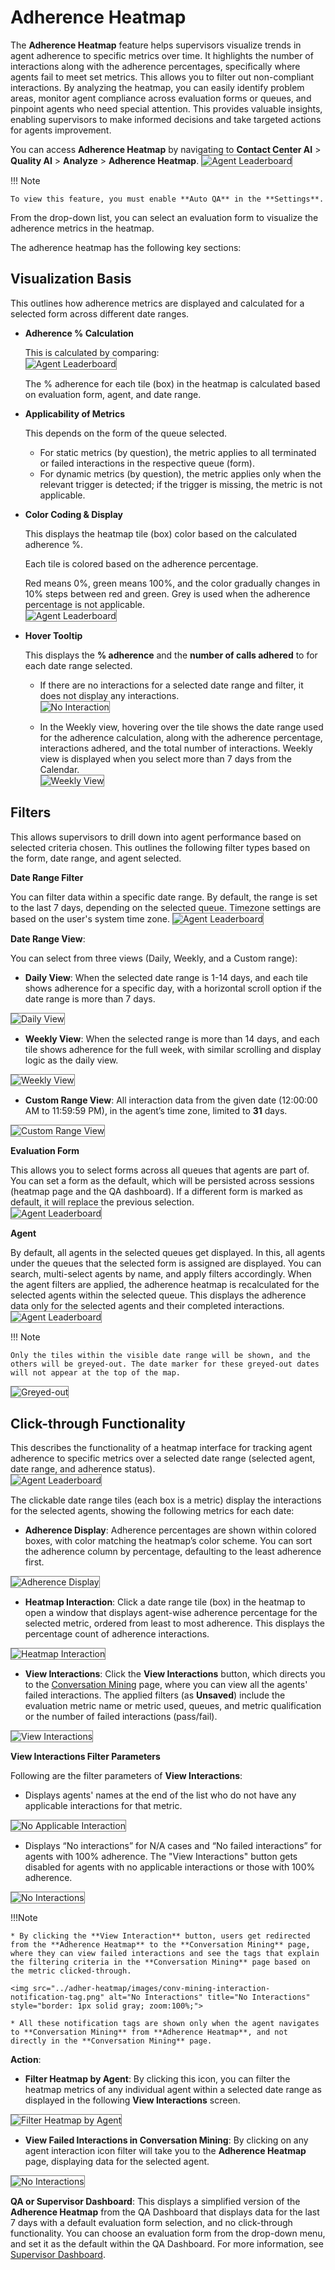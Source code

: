 # Adherence Heatmap

The **Adherence Heatmap** feature helps supervisors visualize trends in agent adherence to specific metrics over time. It highlights the number of interactions along with the adherence percentages, specifically where agents fail to meet set metrics. This allows you to filter out non-compliant interactions. By analyzing the heatmap, you can easily identify problem areas, monitor agent compliance across evaluation forms or queues, and pinpoint agents who need special attention. This provides valuable insights, enabling supervisors to make informed decisions and take targeted actions for agents improvement. 

You can access **Adherence Heatmap** by navigating to **Contact Center AI** > **Quality AI** > **Analyze** > **Adherence Heatmap**.
<img src="../adher-heatmap/images/adherence-heatmap-landing-page.png" alt="Agent Leaderboard" title="Agent Leaderboard" style="border: 1px solid gray; zoom:100%;">

!!! Note

    To view this feature, you must enable **Auto QA** in the **Settings**.

From the drop-down list, you can select an evaluation form to visualize the adherence metrics in the heatmap.  

The adherence heatmap has the following key sections:

## Visualization Basis

This outlines how adherence metrics are displayed and calculated for a selected form across different date ranges. 

* **Adherence % Calculation**

    This is calculated by comparing:  
    <img src="../adher-heatmap/images/adher-calc.png" alt="Agent Leaderboard" title="Agent Leaderboard" style="border: 1px solid gray; zoom:100%;">

    The % adherence for each tile (box) in the heatmap is calculated based on evaluation form, agent, and date range. 

* **Applicability of Metrics** 

    This depends on the form of the queue selected.

    * For static metrics (by question), the metric applies to all terminated or failed interactions in the respective queue (form).
    * For dynamic metrics (by question), the metric applies only when the relevant trigger is detected; if the trigger is missing, the metric is not applicable.

* **Color Coding & Display** 

    This displays the heatmap tile (box) color based on the calculated adherence %.

    Each tile is colored based on the adherence percentage. 

    Red means 0%, green means 100%, and the color gradually changes in 10% steps between red and green. Grey is used when the adherence percentage is not applicable.  
        <img src="../adher-heatmap/images/color-coding -bar.png" alt="Agent Leaderboard" title="Agent Leaderboard" style="border: 1px solid gray; zoom:100%;">

* **Hover Tooltip**

    This displays the **% adherence** and the **number of calls adhered** to for each date range selected.

    * If there are no interactions for a selected date range and filter, it does not display any interactions.  
        <img src="../adher-heatmap/images/no-interaction.png" alt="No Interaction" title="No Interaction" style="border: 1px solid gray; zoom:100%;">

    * In the Weekly view, hovering over the tile shows the date range used for the adherence calculation, along with the adherence percentage, interactions adhered, and the total number of interactions. Weekly view is displayed when you select more than 7 days from the Calendar.  
        <img src="../adher-heatmap/images/weekly-view.png" alt="Weekly View" title="Weekly View" style="border: 1px solid gray; zoom:100%;">

## Filters

This allows supervisors to drill down into agent performance based on selected criteria chosen. This outlines the following filter types based on the form, date range, and agent selected. 

**Date Range Filter**

You can filter data within a specific date range. By default, the range is set to the last 7 days, depending on the selected queue. Timezone settings are based on the user's system time zone.
<img src="../adher-heatmap/images/date-range-view.png" alt="Agent Leaderboard" title="Agent Leaderboard" style="border: 1px solid gray; zoom:100%;">

**Date Range View**: 

You can select from three views (Daily, Weekly, and a Custom range):

* **Daily View**: When the selected date range is 1-14 days, and each tile shows adherence for a specific day, with a horizontal scroll option if the date range is more than 7 days.  
<img src="../adher-heatmap/images/daily-view.png" alt="Daily View" title="Daily View" style="border: 1px solid gray; zoom:100%;">

* **Weekly View**: When the selected range is more than 14 days, and each tile shows adherence for the full week, with similar scrolling and display logic as the daily view.  
<img src="../adher-heatmap/images/weekly-view.png" alt="Weekly View" title="Weekly View" style="border: 1px solid gray; zoom:100%;">

* **Custom Range View**: All interaction data from the given date (12:00:00 AM to 11:59:59 PM), in the agent’s time zone, limited to **31** days.  
<img src="../adher-heatmap/images/custom-range-view.png" alt="Custom Range View" title="Custom Range View" style="border: 1px solid gray; zoom:100%;">

**Evaluation Form**

This allows you to select forms across all queues that agents are part of. You can set a form as the default, which will be persisted across sessions (heatmap page and the QA dashboard). If a different form is marked as default, it will replace the previous selection.  
<img src="../adher-heatmap/images/eva-form.png" alt="Agent Leaderboard" title="Agent Leaderboard" style="border: 1px solid gray; zoom:100%;"> 

**Agent**

By default, all agents in the selected queues get displayed. In this, all agents under the queues that the selected form is assigned are displayed. You can search, multi-select agents by name, and apply filters accordingly. When the agent filters are applied, the adherence heatmap is recalculated for the selected agents within the selected queue. This displays the adherence data only for the selected agents and their completed interactions.  
<img src="../adher-heatmap/images/agents-list.png" alt="Agent Leaderboard" title="Agent Leaderboard" style="border: 1px solid gray; zoom:100%;"> 

!!! Note

    Only the tiles within the visible date range will be shown, and the others will be greyed-out. The date marker for these greyed-out dates will not appear at the top of the map.   
 <img src="../adher-heatmap/images/greyed-out-tiles.png" alt="Greyed-out" title="Greyed-out" style="border: 1px solid gray; zoom:100%;"> 

## Click-through Functionality

This describes the functionality of a heatmap interface for tracking agent adherence to specific metrics over a selected date range (selected agent, date range, and adherence status).  
<img src="../adher-heatmap/images/click-through.png" alt="Agent Leaderboard" title="Agent Leaderboard" style="border: 1px solid gray; zoom:100%;"> 

The clickable date range tiles (each box is a metric) display the interactions for the selected agents, showing the following metrics for each date:  

* **Adherence Display**: Adherence percentages are shown within colored boxes, with color matching the heatmap’s color scheme. You can sort the adherence column by percentage, defaulting to the least adherence first.   
<img src="../adher-heatmap/images/adherence-percentage-column-sorting.png" alt="Adherence Display" title="Adherence Display" style="border: 1px solid gray; zoom:100%;"> 

* **Heatmap Interaction**: Click a date range tile (box) in the heatmap to open a window that displays agent-wise adherence percentage for the selected metric, ordered from least to most adherence. This displays the percentage count of adherence interactions.
<img src="../adher-heatmap/images/adherence-percentage-count.png" alt="Heatmap Interaction" title="Heatmap Interaction" style="border: 1px solid gray; zoom:100%;"> 

* **View Interactions**: Click the **View Interactions** button, which directs you to the [Conversation Mining](https://docs.google.com/document/u/0/d/1Ushu0NJ27_Fml-1Iqgib-uVccol8jY0ZV4xdvJCnmDk/edit) page, where you can view all the agents' failed interactions. The applied filters (as **Unsaved**) include the evaluation metric name or metric used, queues, and metric qualification or the number of failed interactions (pass/fail).  
<img src="../adher-heatmap/images/conv-mining-failed-interactions.png" alt="View Interactions" title="View Interactions" style="border: 1px solid gray; zoom:100%;"> 

**View Interactions Filter Parameters**

Following are the filter parameters of **View Interactions**:

* Displays agents' names at the end of the list who do not have any applicable interactions for that metric.  
<img src="../adher-heatmap/images/not-applicable.png" alt="No Applicable Interaction" title="No Applicable Interaction" style="border: 1px solid gray; zoom:100%;"> 

* Displays “No interactions” for N/A cases and “No failed interactions” for agents with 100% adherence. The "View Interactions" button gets disabled for agents with no applicable interactions or those with 100% adherence.  

<img src="../adher-heatmap/images/no-interactions-with-failed-interactions.png" alt="No Interactions" title="No Interactions" style="border: 1px solid gray; zoom:100%;"> 

!!!Note

    * By clicking the **View Interaction** button, users get redirected from the **Adherence Heatmap** to the **Conversation Mining** page, where they can view failed interactions and see the tags that explain the filtering criteria in the **Conversation Mining** page based on the metric clicked-through.

    <img src="../adher-heatmap/images/conv-mining-interaction-notification-tag.png" alt="No Interactions" title="No Interactions" style="border: 1px solid gray; zoom:100%;"> 
       
    * All these notification tags are shown only when the agent navigates to **Conversation Mining** from **Adherence Heatmap**, and not directly in the **Conversation Mining** page. 

**Action**: 

* **Filter Heatmap by Agent**: By clicking this icon, you can filter the heatmap metrics of any individual agent within a selected date range as displayed in the following **View Interactions** screen.  
<img src="../adher-heatmap/images/heatmap-by-agent.png" alt="Filter Heatmap by Agent" title="Filter Heatmap by Agent" style="border: 1px solid gray; zoom:100%;"> 

* **View Failed Interactions in Conversation Mining**: By clicking on any agent interaction icon filter will take you to the **Adherence Heatmap** page, displaying data for the selected agent.    
<img src="../adher-heatmap/images/no-failed-interactions.png" alt="No Interactions" title="No Interactions" style="border: 1px solid gray; zoom:100%;"> 

**QA or Supervisor Dashboard**: This displays a simplified version of the **Adherence Heatmap** from the QA Dashboard that displays data for the last 7 days with a default evaluation form selection, and no click-through functionality. You can choose an evaluation form from the drop-down menu, and set it as the default within the QA Dashboard. For more information, see [Supervisor Dashboard](https://docsinternal-kore.github.io/docs/xo/quality-management/analyze/dashboard/#adherence-heat-map).
